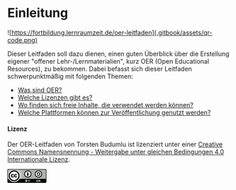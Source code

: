 # Einleitung

![https://fortbildung.lernraumzeit.de/oer-leitfaden](.gitbook/assets/qr-code.png)

Dieser Leitfaden soll dazu dienen, einen guten Überblick über die Erstellung eigener "offener Lehr-/Lernmaterialien", kurz OER \(Open Educational Resources\), zu bekommen. Dabei befasst sich dieser Leitfaden schwerpunktmäßig mit folgenden Themen:

* [Was sind OER?](was-sind-oer.md)
* [Welche Lizenzen gibt es?](untitled.md)
* [Wo finden sich freie Inhalte, die verwendet werden können?](untitled-1.md)
* [Welche Plattformen können zur Veröffentlichung genutzt werden?](lizenzen-kombinieren.md)

#### Lizenz

Der OER-Leitfaden von Torsten Budumlu ist lizenziert unter einer [Creative Commons Namensnennung - Weitergabe unter gleichen Bedingungen 4.0 Internationale Lizenz](http://creativecommons.org/licenses/by-sa/4.0/).

![](.gitbook/assets/88x31.png)

